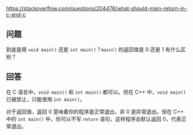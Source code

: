 <https://stackoverflow.com/questions/204476/what-should-main-return-in-c-and-c>

## 问题

到底是用 `void main()` 还是 `int main()`？`main()` 的返回值是 0 还是 1 有什么区别？

## 回答

在 C 语言中，`void main()` 和 `int main()` 都可以。但在 C++ 中，`void main()` 已被禁止，只能使用 `int main()`。

对于返回值，返回 0 意味着你的程序是正常退出，非 0 是异常退出。但在 C++ 中的 `int main()` 中，你可以不写 `return` 语句，这样程序会默认返回 0，代表正常退出。
